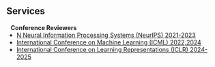 ## Services

<h4 style="margin:0 10px 0;">Conference Reviewers</h4>

<ul style="margin:0 0 5px;">
  <li><a href="https://neurips.cc/"><autocolor>N</autocolor> Neural Information Processing Systems (NeurIPS) 2021-2023</a></li>
  <li><a href="http://icml.cc/"><autocolor>International Conference on Machine Learning (ICML) 2022,2024</autocolor></a></li>
  <li><a href="https://eccv2022.ecva.net/"><autocolor>International Conference on Learning Representations (ICLR) 2024-2025</autocolor></a></li>
</ul>
